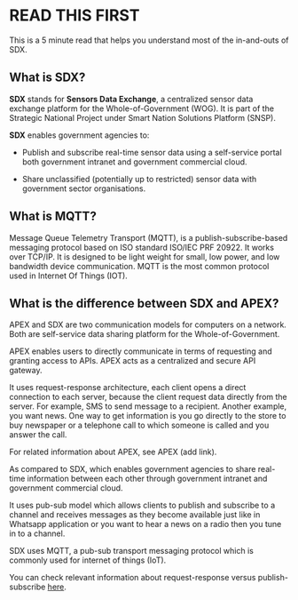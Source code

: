 
# READ THIS FIRST

This is a 5 minute read that helps you understand most of the in-and-outs of SDX.

## What is SDX? 

**SDX** stands for **Sensors Data Exchange**, a centralized sensor data exchange platform for the Whole-of-Government (WOG). It is part of the Strategic National Project under Smart Nation Solutions Platform (SNSP).

**SDX** enables government agencies to:

- Publish and subscribe real-time sensor data using a self-service portal both government intranet and government commercial cloud.

- Share unclassified (potentially up to restricted) sensor data with government sector organisations.

## What is MQTT?

Message Queue Telemetry Transport (MQTT), is a publish-subscribe-based messaging protocol based on ISO standard ISO/IEC PRF 20922. It works over TCP/IP. It is designed to be light weight for small, low power, and low bandwidth device communication. MQTT is the most common protocol used in Internet Of Things (IOT).

## What is the difference between SDX and APEX?

APEX and SDX are two communication models for computers on a network. Both are self-service data sharing platform for the Whole-of-Government. 

APEX enables users to directly communicate in terms of requesting and granting access to APIs. APEX acts as a centralized and secure API gateway. 

It uses request-response architecture, each client opens a direct connection to each server, because the client request data directly from the server. For example, SMS to send message to a recipient. Another example, you want news. One way to get information is you go directly to the store to buy newspaper or a telephone call to which someone is called and you answer the call.

For related information about APEX, see APEX (add link). 

As compared to SDX, which enables government agencies to share real-time information between each other through government intranet and government commercial cloud.

It uses pub-sub model which allows clients to publish and subscribe to a channel and receives messages as they become available just like in Whatsapp application or you want to hear a news on a radio then you tune in to a channel. 

SDX uses MQTT, a pub-sub transport messaging protocol which is  commonly used for internet of things (IoT). 

You can check relevant information about request-response versus publish-subscribe [here](https://blog.opto22.com/optoblog/request-response-vs-pub-sub-part-1). 
